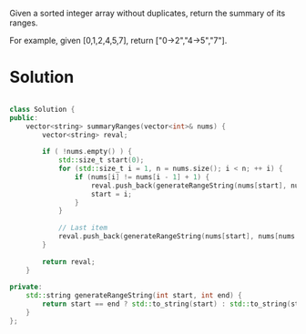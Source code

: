 Given a sorted integer array without duplicates, return the summary of its ranges.

For example, given [0,1,2,4,5,7], return ["0->2","4->5","7"].

# Solution
 
```cpp

class Solution {
public:
    vector<string> summaryRanges(vector<int>& nums) {
        vector<string> reval;
        
        if ( !nums.empty() ) {
            std::size_t start(0);
            for (std::size_t i = 1, n = nums.size(); i < n; ++ i) {
                if (nums[i] != nums[i - 1] + 1) {
                    reval.push_back(generateRangeString(nums[start], nums[i - 1]));
                    start = i;
                }
            }
            
            // Last item
            reval.push_back(generateRangeString(nums[start], nums[nums.size() - 1]));
        }
        
        return reval;   
    }
    
private:
    std::string generateRangeString(int start, int end) {
        return start == end ? std::to_string(start) : std::to_string(start) + "->" + std::to_string(end);
    }
};
```
